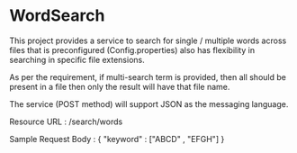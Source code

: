 # WordSearch

This project provides a service to search for single / multiple words across files that is preconfigured (Config.properties) also has flexibility in searching in specific file extensions.

As per the requirement, if multi-search term is provided, then all should be present in a file then only the result will have that file name.

The service (POST method) will support JSON as the messaging language. 

Resource URL : /search/words

Sample Request Body :
{
	"keyword" :  ["ABCD" , "EFGH"]
}
